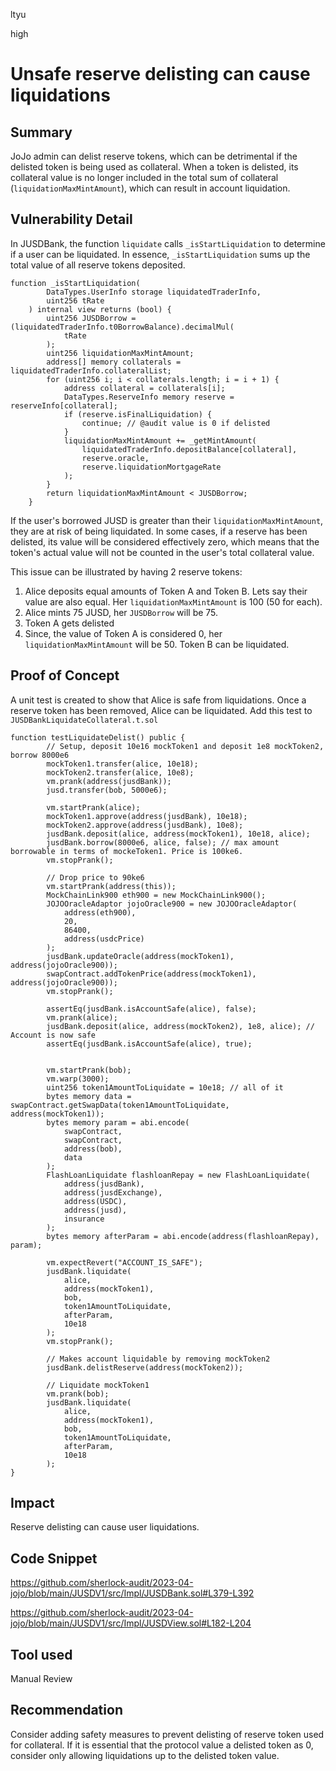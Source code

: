 ltyu

high

# Unsafe reserve delisting can cause liquidations

## Summary
JoJo admin can delist reserve tokens, which can be detrimental if the delisted token is being used as collateral. When a token is delisted, its collateral value is no longer included in the total sum of collateral (`liquidationMaxMintAmount`), which can result in account liquidation.

## Vulnerability Detail
In JUSDBank, the function `liquidate` calls `_isStartLiquidation` to determine if a user can be liquidated. In essence, `_isStartLiquidation` sums up the total value of all reserve tokens deposited. 
```solidity
function _isStartLiquidation(
        DataTypes.UserInfo storage liquidatedTraderInfo,
        uint256 tRate
    ) internal view returns (bool) {
        uint256 JUSDBorrow = (liquidatedTraderInfo.t0BorrowBalance).decimalMul(
            tRate
        );
        uint256 liquidationMaxMintAmount;
        address[] memory collaterals = liquidatedTraderInfo.collateralList;
        for (uint256 i; i < collaterals.length; i = i + 1) {
            address collateral = collaterals[i];
            DataTypes.ReserveInfo memory reserve = reserveInfo[collateral];
            if (reserve.isFinalLiquidation) {
                continue; // @audit value is 0 if delisted
            }
            liquidationMaxMintAmount += _getMintAmount(
                liquidatedTraderInfo.depositBalance[collateral],
                reserve.oracle,
                reserve.liquidationMortgageRate
            );
        }
        return liquidationMaxMintAmount < JUSDBorrow;
    }	
```
If the user's borrowed JUSD is greater than their `liquidationMaxMintAmount`, they are at risk of being liquidated. In some cases, if a reserve has been delisted, its value will be considered effectively zero, which means that the token's actual value will not be counted in the user's total collateral value.

This issue can be illustrated by having 2 reserve tokens:
1. Alice deposits equal amounts of Token A and Token B. Lets say their value are also equal. Her `liquidationMaxMintAmount` is 100 (50 for each).
2. Alice mints 75 JUSD, her `JUSDBorrow` will be 75.
3. Token A gets delisted
4. Since, the value of Token A is considered 0, her `liquidationMaxMintAmount` will be 50. Token B can be liquidated.

## Proof of Concept
A unit test is created to show that Alice is safe from liquidations. Once a reserve token has been removed, Alice can be liquidated. Add this test to `JUSDBankLiquidateCollateral.t.sol`
```solidity
function testLiquidateDelist() public {
        // Setup, deposit 10e16 mockToken1 and deposit 1e8 mockToken2, borrow 8000e6 
        mockToken1.transfer(alice, 10e18);
        mockToken2.transfer(alice, 10e8);
        vm.prank(address(jusdBank));
        jusd.transfer(bob, 5000e6);

        vm.startPrank(alice);
        mockToken1.approve(address(jusdBank), 10e18);
        mockToken2.approve(address(jusdBank), 10e8);
        jusdBank.deposit(alice, address(mockToken1), 10e18, alice);
        jusdBank.borrow(8000e6, alice, false); // max amount borrowable in terms of mockeToken1. Price is 100ke6.
        vm.stopPrank();

        // Drop price to 90ke6
        vm.startPrank(address(this));
        MockChainLink900 eth900 = new MockChainLink900(); 
        JOJOOracleAdaptor jojoOracle900 = new JOJOOracleAdaptor(
            address(eth900),
            20,
            86400,
            address(usdcPrice)
        );
        jusdBank.updateOracle(address(mockToken1), address(jojoOracle900));
        swapContract.addTokenPrice(address(mockToken1), address(jojoOracle900));
        vm.stopPrank();

        assertEq(jusdBank.isAccountSafe(alice), false);
        vm.prank(alice);
        jusdBank.deposit(alice, address(mockToken2), 1e8, alice); // Account is now safe
        assertEq(jusdBank.isAccountSafe(alice), true);


        vm.startPrank(bob);
        vm.warp(3000);
        uint256 token1AmountToLiquidate = 10e18; // all of it
        bytes memory data = swapContract.getSwapData(token1AmountToLiquidate, address(mockToken1));
        bytes memory param = abi.encode(
            swapContract,
            swapContract,
            address(bob),
            data
        );
        FlashLoanLiquidate flashloanRepay = new FlashLoanLiquidate(
            address(jusdBank),
            address(jusdExchange),
            address(USDC),
            address(jusd),
            insurance
        );
        bytes memory afterParam = abi.encode(address(flashloanRepay), param);
        
        vm.expectRevert("ACCOUNT_IS_SAFE");
        jusdBank.liquidate(
            alice,
            address(mockToken1),
            bob,
            token1AmountToLiquidate,
            afterParam,
            10e18
        );
        vm.stopPrank();

        // Makes account liquidable by removing mockToken2
        jusdBank.delistReserve(address(mockToken2));

        // Liquidate mockToken1
        vm.prank(bob);
        jusdBank.liquidate(
            alice,
            address(mockToken1),
            bob,
            token1AmountToLiquidate,
            afterParam,
            10e18
        );
}
```

## Impact
Reserve delisting can cause user liquidations.

## Code Snippet
https://github.com/sherlock-audit/2023-04-jojo/blob/main/JUSDV1/src/Impl/JUSDBank.sol#L379-L392

https://github.com/sherlock-audit/2023-04-jojo/blob/main/JUSDV1/src/Impl/JUSDView.sol#L182-L204
## Tool used

Manual Review

## Recommendation
Consider adding safety measures to prevent delisting of reserve token used for collateral. If it is essential that the protocol value a delisted token as 0, consider only allowing liquidations up to the delisted token value.
